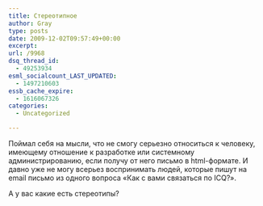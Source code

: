 ```yaml
---
title: Стереотипное
author: Gray
type: posts
date: 2009-12-02T09:57:49+00:00
excerpt:
url: /9968
dsq_thread_id:
  - 49253934
esml_socialcount_LAST_UPDATED:
  - 1497210603
essb_cache_expire:
  - 1616067326
categories:
  - Uncategorized

---
```








Поймал себя на мысли, что не смогу серьезно относиться к человеку, имеющему отношение к разработке или системному администрированию, если получу от него письмо в html-формате. И давно уже не могу всерьез воспринимать людей, которые пишут на email письмо из одного вопроса &#171;Как с вами связаться по ICQ?&#187;.

А у вас какие есть стереотипы?